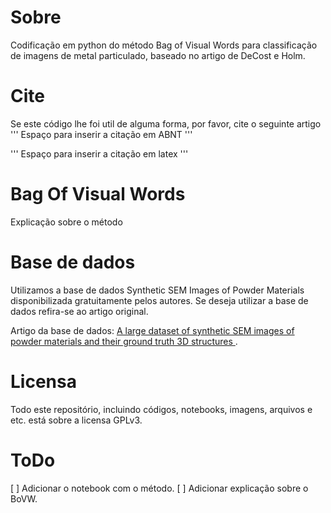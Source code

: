 # Sobre
Codificação em python do método Bag of Visual Words para classificação de imagens de metal particulado, baseado no artigo de DeCost e Holm.

# Cite
Se este código lhe foi util de alguma forma, por favor, cite o seguinte artigo
'''
Espaço para inserir a citação em ABNT
'''

'''
Espaço para inserir a citação em latex
'''

# Bag Of Visual Words
Explicação sobre o método

# Base de dados
Utilizamos a base de dados Synthetic SEM Images of Powder Materials disponibilizada gratuitamente pelos autores. Se deseja utilizar a base de dados refira-se ao artigo original.

Artigo da base de dados: [A large dataset of synthetic SEM images of powder materials and their ground truth 3D structures
](https://www.sciencedirect.com/science/article/pii/S2352340916306382?via%3Dihub). 

# Licensa
Todo este repositório, incluindo códigos, notebooks, imagens, arquivos e etc. está sobre a licensa GPLv3.

# ToDo
[ ] Adicionar o notebook com o método.
[ ] Adicionar explicação sobre o BoVW.
